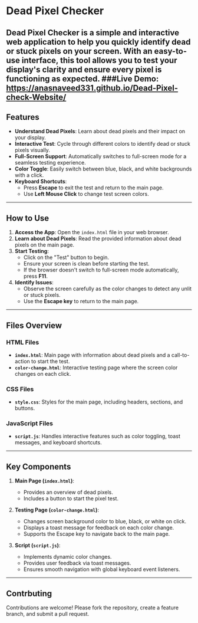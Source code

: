 # Dead Pixel Checker

Dead Pixel Checker is a simple and interactive web application to help you quickly identify dead or stuck pixels on your screen. With an easy-to-use interface, this tool allows you to test your display's clarity and ensure every pixel is functioning as expected.
###Live Demo: https://anasnaveed331.github.io/Dead-Pixel-check-Website/
---

## Features

- **Understand Dead Pixels**: Learn about dead pixels and their impact on your display.
- **Interactive Test**: Cycle through different colors to identify dead or stuck pixels visually.
- **Full-Screen Support**: Automatically switches to full-screen mode for a seamless testing experience.
- **Color Toggle**: Easily switch between blue, black, and white backgrounds with a click.
- **Keyboard Shortcuts**:
  - Press **Escape** to exit the test and return to the main page.
  - Use **Left Mouse Click** to change test screen colors.

---

## How to Use

1. **Access the App**: Open the `index.html` file in your web browser.
2. **Learn about Dead Pixels**: Read the provided information about dead pixels on the main page.
3. **Start Testing**:
   - Click on the "Test" button to begin.
   - Ensure your screen is clean before starting the test.
   - If the browser doesn't switch to full-screen mode automatically, press **F11**.
4. **Identify Issues**:
   - Observe the screen carefully as the color changes to detect any unlit or stuck pixels.
   - Use the **Escape key** to return to the main page.

---

## Files Overview

### HTML Files
- **`index.html`**: Main page with information about dead pixels and a call-to-action to start the test.
- **`color-change.html`**: Interactive testing page where the screen color changes on each click.

### CSS Files
- **`style.css`**: Styles for the main page, including headers, sections, and buttons.

### JavaScript Files
- **`script.js`**: Handles interactive features such as color toggling, toast messages, and keyboard shortcuts.

---

## Key Components

1. **Main Page (`index.html`)**:
   - Provides an overview of dead pixels.
   - Includes a button to start the pixel test.

2. **Testing Page (`color-change.html`)**:
   - Changes screen background color to blue, black, or white on click.
   - Displays a toast message for feedback on each color change.
   - Supports the Escape key to navigate back to the main page.

3. **Script (`script.js`)**:
   - Implements dynamic color changes.
   - Provides user feedback via toast messages.
   - Ensures smooth navigation with global keyboard event listeners.

---
## Contrbuting


Contributions are welcome! Please fork the repository, create a feature branch, and submit a pull request.

